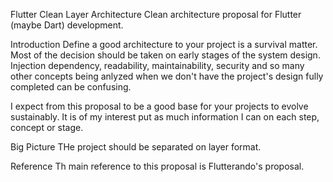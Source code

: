 Flutter Clean Layer Architecture
Clean architecture proposal for Flutter (maybe Dart) development.

Introduction
Define a good architecture to your project is a survival matter. Most of the decision should be taken on early stages of the system design. Injection dependency, readability, maintainability, security and so many other concepts being anlyzed when we don't have the project's design fully completed can be confusing.

I expect from this proposal to be a good base for your projects to evolve sustainably. It is of my interest put as much information I can on each step, concept or stage.

Big Picture
THe project should be separated on layer format.

Reference
Th main reference to this proposal is Flutterando's proposal.
